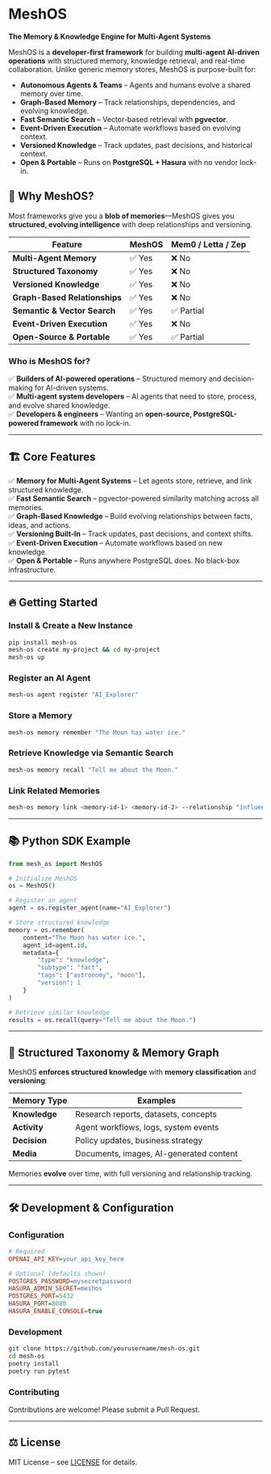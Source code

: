 # MeshOS

**The Memory & Knowledge Engine for Multi-Agent Systems**

MeshOS is a **developer-first framework** for building **multi-agent AI-driven operations** with structured memory, knowledge retrieval, and real-time collaboration. Unlike generic memory stores, MeshOS is purpose-built for:

- **Autonomous Agents & Teams** – Agents and humans evolve a shared memory over time.
- **Graph-Based Memory** – Track relationships, dependencies, and evolving knowledge.
- **Fast Semantic Search** – Vector-based retrieval with **pgvector**.
- **Event-Driven Execution** – Automate workflows based on evolving context.
- **Versioned Knowledge** – Track updates, past decisions, and historical context.
- **Open & Portable** – Runs on **PostgreSQL + Hasura** with no vendor lock-in.

## 🚀 Why MeshOS?

Most frameworks give you a **blob of memories**—MeshOS gives you **structured, evolving intelligence** with deep relationships and versioning.

| Feature                      | MeshOS | Mem0 / Letta / Zep |
| ---------------------------- | ------ | ------------------ |
| **Multi-Agent Memory**       | ✅ Yes  | ❌ No               |
| **Structured Taxonomy**      | ✅ Yes  | ❌ No               |
| **Versioned Knowledge**      | ✅ Yes  | ❌ No               |
| **Graph-Based Relationships** | ✅ Yes  | ❌ No               |
| **Semantic & Vector Search**  | ✅ Yes  | ✅ Partial          |
| **Event-Driven Execution**  | ✅ Yes  | ❌ No               |
| **Open-Source & Portable**   | ✅ Yes  | ✅ Partial          |

### **Who is MeshOS for?**

✅ **Builders of AI-powered operations** – Structured memory and decision-making for AI-driven systems.  
✅ **Multi-agent system developers** – AI agents that need to store, process, and evolve shared knowledge.  
✅ **Developers & engineers** – Wanting an **open-source, PostgreSQL-powered framework** with no lock-in.  

---

## 🏗️ Core Features

✅ **Memory for Multi-Agent Systems** – Let agents store, retrieve, and link structured knowledge.  
✅ **Fast Semantic Search** – pgvector-powered similarity matching across all memories.  
✅ **Graph-Based Knowledge** – Build evolving relationships between facts, ideas, and actions.  
✅ **Versioning Built-In** – Track updates, past decisions, and context shifts.  
✅ **Event-Driven Execution** – Automate workflows based on new knowledge.  
✅ **Open & Portable** – Runs anywhere PostgreSQL does. No black-box infrastructure.  

---

## 🔥 Getting Started

### Install & Create a New Instance
```bash
pip install mesh-os
mesh-os create my-project && cd my-project
mesh-os up
```

### Register an AI Agent
```bash
mesh-os agent register "AI_Explorer"
```

### Store a Memory
```bash
mesh-os memory remember "The Moon has water ice."
```

### Retrieve Knowledge via Semantic Search
```bash
mesh-os memory recall "Tell me about the Moon."
```

### Link Related Memories
```bash
mesh-os memory link <memory-id-1> <memory-id-2> --relationship "influences"
```

---

## 📚 Python SDK Example
```python
from mesh_os import MeshOS

# Initialize MeshOS
os = MeshOS()

# Register an agent
agent = os.register_agent(name="AI_Explorer")

# Store structured knowledge
memory = os.remember(
    content="The Moon has water ice.",
    agent_id=agent.id,
    metadata={
        "type": "knowledge",
        "subtype": "fact",
        "tags": ["astronomy", "moon"],
        "version": 1
    }
)

# Retrieve similar knowledge
results = os.recall(query="Tell me about the Moon.")
```

---

## 🔗 Structured Taxonomy & Memory Graph

MeshOS **enforces structured knowledge** with **memory classification** and **versioning**:

| **Memory Type** | **Examples**                                 |
| --------------- | -------------------------------------------- |
| **Knowledge**   | Research reports, datasets, concepts        |
| **Activity**    | Agent workflows, logs, system events        |
| **Decision**    | Policy updates, business strategy           |
| **Media**       | Documents, images, AI-generated content     |

Memories **evolve** over time, with full versioning and relationship tracking.

---

## 🛠️ Development & Configuration

### **Configuration**
```ini
# Required
OPENAI_API_KEY=your_api_key_here

# Optional (defaults shown)
POSTGRES_PASSWORD=mysecretpassword
HASURA_ADMIN_SECRET=meshos
POSTGRES_PORT=5432
HASURA_PORT=8080
HASURA_ENABLE_CONSOLE=true
```

### **Development**
```bash
git clone https://github.com/yourusername/mesh-os.git
cd mesh-os
poetry install
poetry run pytest
```

### **Contributing**
Contributions are welcome! Please submit a Pull Request.

---

## ⚖️ License
MIT License – see [LICENSE](./LICENSE) for details.

